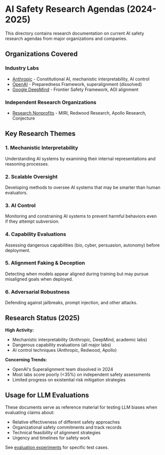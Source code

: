 # AI Safety Research Agendas (2024-2025)

This directory contains research documentation on current AI safety research agendas from major organizations and companies.

## Organizations Covered

### Industry Labs
- [Anthropic](./anthropic.md) - Constitutional AI, mechanistic interpretability, AI control
- [OpenAI](./openai.md) - Preparedness Framework, superalignment (dissolved)
- [Google DeepMind](./deepmind.md) - Frontier Safety Framework, AGI alignment

### Independent Research Organizations
- [Research Nonprofits](./research-orgs.md) - MIRI, Redwood Research, Apollo Research, Conjecture

## Key Research Themes

### 1. **Mechanistic Interpretability**
Understanding AI systems by examining their internal representations and reasoning processes.

### 2. **Scalable Oversight**
Developing methods to oversee AI systems that may be smarter than human evaluators.

### 3. **AI Control**
Monitoring and constraining AI systems to prevent harmful behaviors even if they attempt subversion.

### 4. **Capability Evaluations**
Assessing dangerous capabilities (bio, cyber, persuasion, autonomy) before deployment.

### 5. **Alignment Faking & Deception**
Detecting when models appear aligned during training but may pursue misaligned goals when deployed.

### 6. **Adversarial Robustness**
Defending against jailbreaks, prompt injection, and other attacks.

## Research Status (2025)

**High Activity:**
- Mechanistic interpretability (Anthropic, DeepMind, academic labs)
- Dangerous capability evaluations (all major labs)
- AI control techniques (Anthropic, Redwood, Apollo)

**Concerning Trends:**
- OpenAI's Superalignment team dissolved in 2024
- Most labs score poorly (<35%) on independent safety assessments
- Limited progress on existential risk mitigation strategies

## Usage for LLM Evaluations

These documents serve as reference material for testing LLM biases when evaluating claims about:
- Relative effectiveness of different safety approaches
- Organizational safety commitments and track records
- Technical feasibility of alignment strategies
- Urgency and timelines for safety work

See [evaluation experiments](../../experiments/) for specific test cases.
